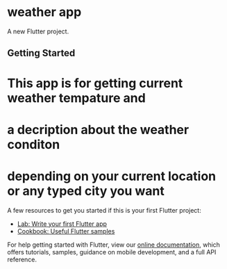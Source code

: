 # weather app

A new Flutter project.

## Getting Started

# This app is for getting current weather tempature and 
# a decription about the weather conditon
# depending on your current location or any typed city you want

A few resources to get you started if this is your first Flutter project:

- [Lab: Write your first Flutter app](https://flutter.dev/docs/get-started/codelab)
- [Cookbook: Useful Flutter samples](https://flutter.dev/docs/cookbook)

For help getting started with Flutter, view our
[online documentation](https://flutter.dev/docs), which offers tutorials,
samples, guidance on mobile development, and a full API reference.
